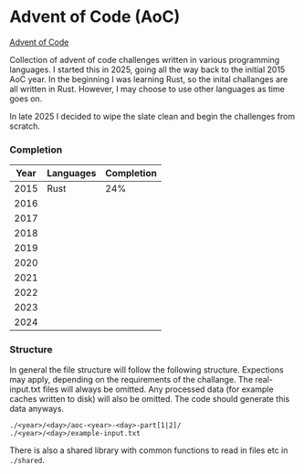 # Advent of Code (AoC)

[Advent of Code](https://adventofcode.com/)

Collection of advent of code challenges written in various programming languages.
I started this in 2025, going all the way back to the initial 2015 AoC year. In 
the beginning I was learning Rust, so the inital challanges are all written in 
Rust. However, I may choose to use other languages as time goes on.

In late 2025 I decided to wipe the slate clean and begin the challenges from 
scratch.

### Completion

|Year|Languages|Completion|
|----|---------|----------|
|2015|Rust|24%|
|2016|||
|2017|||
|2018|||
|2019|||
|2020|||
|2021|||
|2022|||
|2023|||
|2024|||

### Structure

In general the file structure will follow the following structure. Expections may 
apply, depending on the requirements of the challange. The real-input.txt files 
will always be omitted. Any processed data (for example caches written to disk) 
will also be omitted. The code should generate this data anyways.

```
./<year>/<day>/aoc-<year>-<day>-part[1|2]/
./<year>/<day>/example-input.txt
```

There is also a shared library with common functions to read in files etc in 
`./shared`.